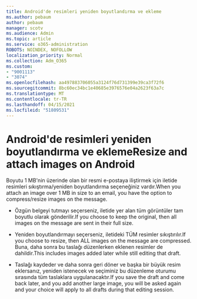 ```yaml
---
title: Android'de resimleri yeniden boyutlandırma ve ekleme
ms.author: pebaum
author: pebaum
manager: scotv
ms.audience: Admin
ms.topic: article
ms.service: o365-administration
ROBOTS: NOINDEX, NOFOLLOW
localization_priority: Normal
ms.collection: Adm_O365
ms.custom:
- "9001113"
- "3074"
ms.openlocfilehash: aa497883706055a3124f76d731399e39ca3f72f6
ms.sourcegitcommit: 8bc60ec34bc1e40685e3976576e04a2623f63a7c
ms.translationtype: MT
ms.contentlocale: tr-TR
ms.lasthandoff: 04/15/2021
ms.locfileid: "51809531"
---
```

# <a name="resize-and-attach-images-on-android"></a><span data-ttu-id="996a2-102">Android'de resimleri yeniden boyutlandırma ve ekleme</span><span class="sxs-lookup"><span data-stu-id="996a2-102">Resize and attach images on Android</span></span>

<span data-ttu-id="996a2-103">Boyutu 1 MB'nin üzerinde olan bir resmi e-postaya iliştirmek için iletide resimleri sıkıştırma/yeniden boyutlandırma seçeneğiniz vardır.</span><span class="sxs-lookup"><span data-stu-id="996a2-103">When you attach an image over 1 MB in size to an email, you have the option to compress/resize images on the message.</span></span>
 
- <span data-ttu-id="996a2-104">Özgün belgeyi tutmayı seçerseniz, iletide yer alan tüm görüntüler tam boyutlu olarak gönderilir.</span><span class="sxs-lookup"><span data-stu-id="996a2-104">If you choose to keep the original, then all images on the message are sent in their full size.</span></span>
 
- <span data-ttu-id="996a2-105">Yeniden boyutlandırmayı seçerseniz, iletideki TÜM resimler sıkıştırılır.</span><span class="sxs-lookup"><span data-stu-id="996a2-105">If you choose to resize, then ALL images on the message are compressed.</span></span>  <span data-ttu-id="996a2-106">Buna, daha sonra bu taslağı düzenlerken eklenen resimler de dahildir.</span><span class="sxs-lookup"><span data-stu-id="996a2-106">This includes images added later while still editing that draft.</span></span>
 
- <span data-ttu-id="996a2-107">Taslağı kaydeder ve daha sonra geri döner ve başka bir büyük resim eklersanız, yeniden istenecek ve seçiminiz bu düzenleme oturumu sırasında tüm taslaklara uygulanacaktır.</span><span class="sxs-lookup"><span data-stu-id="996a2-107">If you save the draft and come back later, and you add another large image, you will be asked again and your choice will apply to all drafts during that editing session.</span></span>
 
